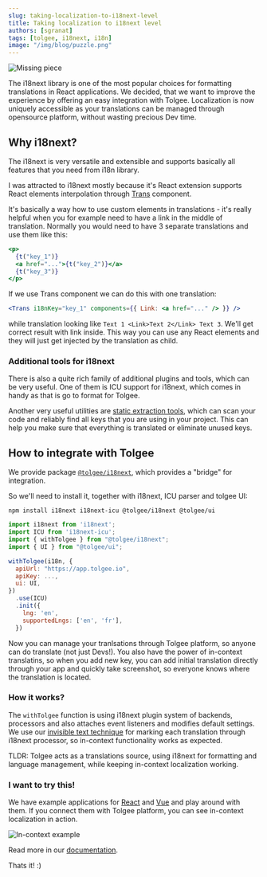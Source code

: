 ```yaml
---
slug: taking-localization-to-i18next-level
title: Taking localization to i18next level
authors: [sgranat]
tags: [tolgee, i18next, i18n]
image: "/img/blog/puzzle.png"
---
```


![Missing piece](/img/blog/puzzle.png)


The i18next library is one of the most popular choices for formatting translations in React applications. We decided, that we want to improve the experience by offering an easy integration with Tolgee. Localization is now uniquely accessible as your translations can be managed through opensource platform, without wasting precious Dev time.

<!--truncate-->

## Why i18next?

The i18next is very versatile and extensible and supports basically all features that you need from i18n library.

I was attracted to i18next mostly because it's React extension supports React elements interpolation through [Trans](https://react.i18next.com/latest/trans-component) component.

It's basically a way how to use custom elements in translations - it's really helpful when you for example need to have a link in the middle of translation. Normally you would need to have 3 separate translations and use them like this:

```jsx
<p>
  {t("key_1")}
  <a href="...">{t("key_2")}</a>
  {t("key_3")}
</p>
```

If we use Trans component we can do this with one translation:

```jsx
<Trans i18nKey="key_1" components={{ Link: <a href="..." /> }} />
```

while translation looking like `Text 1 <Link>Text 2</Link> Text 3`.
We'll get correct result with link inside. This way you can use any React elements and they will just get injected by the translation as child.

### Additional tools for i18next

There is also a quite rich family of additional plugins and tools, which can be very useful. One of them is ICU support for i18next, which comes in handy as that is go to format for Tolgee.

Another very useful utilities are [static extraction tools](https://www.i18next.com/how-to/extracting-translations), which can scan your code and reliably find all keys that you are using in your project. This can help you make sure that everything is translated or eliminate unused keys.

## How to integrate with Tolgee

We provide package [`@tolgee/i18next`](https://www.npmjs.com/package/@tolgee/i18next), which provides a "bridge" for integration.

So we'll need to install it, together with i18next, ICU parser and tolgee UI:

```
npm install i18next i18next-icu @tolgee/i18next @tolgee/ui
```

```js
import i18next from 'i18next';
import ICU from 'i18next-icu';
import { withTolgee } from "@tolgee/i18next";
import { UI } from "@tolgee/ui";

withTolgee(i18n, {
  apiUrl: "https://app.tolgee.io",
  apiKey: ...,
  ui: UI,
})
  .use(ICU)
  .init({
    lng: 'en',
    supportedLngs: ['en', 'fr'],
  })
```

Now you can manage your tranlsations through Tolgee platform, so anyone can do translate (not just Devs!). You also have the power of in-context translatins, so when you add new key, you can add initial translation directly through your app and quickly take screenshot, so everyone knows where the translation is located.

### How it works?

The `withTolgee` function is using i18next plugin system of backends, processors and also attaches event listeners and modifies default settings. We use our [invisible text technique](2021-12-17-invisible-characters-for-better-localization.md) for marking each translation through i18next processor, so in-context functionality works as expected.

TLDR: Tolgee acts as a translations source, using i18next for formatting and language management, while keeping in-context localization working.

### I want to try this!

We have example applications for [React](https://github.com/tolgee/react-i18next-example) and [Vue](https://github.com/tolgee/vue-i18next-example) and play around with them. If you connect them with Tolgee platform, you can see in-context localization in action. 


![In-context example](/img/blog/i18next/in-context.png)

Read more in our [documentation](/docs/web/using_with_i18next/installation).

Thats it! :)